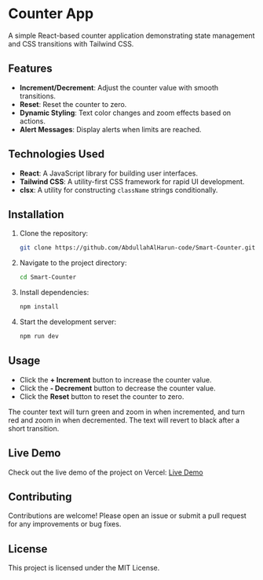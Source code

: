 # Counter App

A simple React-based counter application demonstrating state management and CSS transitions with Tailwind CSS.

## Features

- **Increment/Decrement**: Adjust the counter value with smooth transitions.
- **Reset**: Reset the counter to zero.
- **Dynamic Styling**: Text color changes and zoom effects based on actions.
- **Alert Messages**: Display alerts when limits are reached.

## Technologies Used

- **React**: A JavaScript library for building user interfaces.
- **Tailwind CSS**: A utility-first CSS framework for rapid UI development.
- **clsx**: A utility for constructing `className` strings conditionally.

## Installation

1. Clone the repository:
    ```bash
    git clone https://github.com/AbdullahAlHarun-code/Smart-Counter.git
    ```
2. Navigate to the project directory:
    ```bash
    cd Smart-Counter
    ```
3. Install dependencies:
    ```bash
    npm install
    ```
4. Start the development server:
    ```bash
    npm run dev
    ```

## Usage

- Click the **+ Increment** button to increase the counter value.
- Click the **- Decrement** button to decrease the counter value.
- Click the **Reset** button to reset the counter to zero.

The counter text will turn green and zoom in when incremented, and turn red and zoom in when decremented. The text will revert to black after a short transition.

## Live Demo

Check out the live demo of the project on Vercel: [Live Demo](https://smart-counter.vercel.app/)

## Contributing

Contributions are welcome! Please open an issue or submit a pull request for any improvements or bug fixes.

## License

This project is licensed under the MIT License.